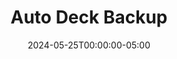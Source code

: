 ---
layout: ext_single
title: Auto Deck Backup
slug: auto-deck-backup
desc: Automatically backup your decks to local and cloud storage.
category: utilities
date: '2024-05-25T00:00:00-05:00'
permalink: extensions/utilities/:slug
download_url: https://christinak.itch.io/auto-deck-backup
developer_name: Christina K.
developer_url: https://christinak.itch.io
icon_local: auto_deck_backup.png
screenshots_local: auto_deck_backup_ss.png, auto_deck_backup_ss2.png, auto_deck_backup_ss3.png
version: 1.0
sammi_version: 2024.2.0
platform: Any
overview: |
    **Auto Deck Backup** is an extension that allows you to automatically backup your decks to local and cloud (Github) storage. You can set the interval for backups and choose the storage location.

    #### Features
    - **Backup Decks Locally**
    - **Backup Decks to Github (optional)**
    - **Set Backup Interval**
    - **Automatically delete old backups (local only)**
    - **Cloud backup comes with encryption**
    - **Premade deck with all available commands and explanations**

    **Important Note**  
    - The extension may not properly work on non Windows devices.
    - The developer is not responsible for any data loss or corruption due to the use of this extension, nor for any issues with the cloud storage provider.
setup: |
    1. Install the extension. You can follow the [Extension Install Guide](https://sammi.solutions/extensions/install).
    2. Configure the extension inside the Settings button in the premade deck that comes with the extension:
        1. **Local Backups**
            - `Enable Local Backups` - Check this option to enable local backups.
            - `Backup Folder Path` - Specify the full folder path where the backup files will be saved.
                                - By default, it's in your SAMMI/ext/Auto Deck Backup folder.
            - `Backp Freq.` - Set how often to back up your files, in minutes.
            - `Auto Remove Old Backups` - Choose whether to automatically delete old backup files
            - `Max. Backup Days` - Set the maximum number of days to keep backup files
                                (if Auto Remove Old Backups is enabled.)
        2. **Cloud Backups**
            - `Enable Local Backups` - Check this option to enable cloud backups.
            - `Backp Freq.` - Set how often to back up your files, in minutes.
            - `Github Username` - Your GitHub username, which will be used to back up your decks
            - `Github Repo` - Name of the GitHub repository where you want to back up your decks.
            - `Github Branch` - Name of the GitHub branch where you want to back up your decks. 
                            - The default is main when you create a new repository.
            - `Github token` - your fine grained GitHub token with write access to this backup repository.
            - `Encryption password` - Set a password to encrypt your deck data with AES 256.
                                - The more complex the password, the more secure the files will be.
                                - WARNING: If you forget your password, you will NOT be able to restore
                                  your files, and I will not be able to help you.  

            *Please don't forget to regularly manually clear your backup repository of old backup files.*
        3. Click on **Save** and **Ok** to save the button, and reload your Bridge.\
           Your decks data should now be automatically backed up depending on the settings you've chosen.\
           Please **double check the backups are getting created**. If you encounter any issues, please try using paths that do NOT contain any special or non English characters.\
           The extension will automatically load when you connect to Bridge.

    #### How to setup your Github account and repository for backups {#github-backup}
    1. First, create a new **[GitHub](https://github.com) account** if you don't have one yet.
    2. Navigate to **[GitHub](https://github.com)**, click on the + sign dropdown, and select **New Repository**.
       ![image](auto_deck_backup_setup//1.png)
    3. Set the name for your new repository, and make it **Private**. Click on **Create Repository**.
       ![image](auto_deck_backup_setup//2.png)
    3. Click on your profile icon and go to **Settings**. Click on **Developer settings** in the left bar all the way down.
       ![image](auto_deck_backup_setup//3.png)
    5. Click on **Personal access tokens** and then **Fine-grained tokens**. Click on **Generate new token**:
       ![image](auto_deck_backup_setup//4.png)
    6. Adjust the settings as follows:
        - Name your new token and set its expiration date (you'll need to refresh it in SAMMI when it expires).
        - Under **Repository Access**, choose **Only select repositories** and select the backup repository you created in step 2.
        ![image](auto_deck_backup_setup//5.png)
        - Under **Permissions** - **Repository permissions**, select **Contents - Read and write**.
        ![image](auto_deck_backup_setup//6.png)
        - Click on **Generate token**.
        ![image](auto_deck_backup_setup//7.png)
        - Save the generated token somewhere safe, and input it in the **GitHub Token** box inside the **Settings** button in your premade deck.
        ![image](auto_deck_backup_setup//8.png)

    #### How to restore your decks from a backup {#restore-decks}
    **Local Backups**
    1. Manually back up your current `decks_data.json` file found in `SAMMI/json/decks_data.json`. You can locate this file by pressing **Open Current Decks Data Folder** button in the premade deck.
    2. Navigate to the backup folder by pressing **Open Local Backup Folder** button
    3. Find and rename the backup file you wish to restore to `decks_data.json`.
    4. Move this renamed file to `SAMMI/json` folder, replacing the existing `decks_data.json` file.\
       **WARNING**: This will overwrite your current decks data.
    5. Reopen SAMMI.

    **Cloud Backups**
    1. Manually back up your current `decks_data.json` file found in `SAMMI/json/decks_data.json`. You can locate this folder by pressing **Open Current Decks Data Folder** button in the premade deck.
    2. Navigate to the repository by pressing**"Open Backup Repository** button.
    3. Download the file you wish to restore.
    3. Use "Decrypt Cloud Backup File" button to decrypt this file.
    3. Rename the decrypted backup file to decks_data.json.
    4. Move this renamed file to `SAMMI/json` folder, replacing the existing `decks_data.json` file.\
       **WARNING**: This will overwrite your current decks data.
    5. Reopen SAMMI.
privacy_collect: false
---